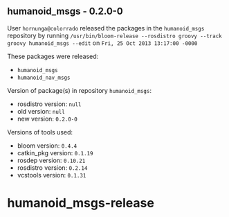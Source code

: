 ## humanoid_msgs - 0.2.0-0

User `hornunga@colorrado` released the packages in the `humanoid_msgs` repository by running `/usr/bin/bloom-release --rosdistro groovy --track groovy humanoid_msgs --edit` on `Fri, 25 Oct 2013 13:17:00 -0000`

These packages were released:
- `humanoid_msgs`
- `humanoid_nav_msgs`

Version of package(s) in repository `humanoid_msgs`:
- rosdistro version: `null`
- old version: `null`
- new version: `0.2.0-0`

Versions of tools used:
- bloom version: `0.4.4`
- catkin_pkg version: `0.1.19`
- rosdep version: `0.10.21`
- rosdistro version: `0.2.14`
- vcstools version: `0.1.31`


humanoid_msgs-release
=====================
